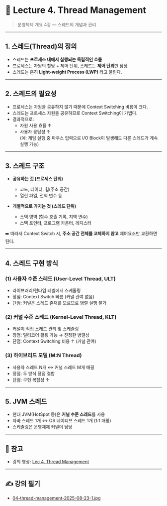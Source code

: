 # 📘 Lecture 4. Thread Management

> 운영체제 개요 4강 — 스레드의 개념과 관리  

---

## 1. 스레드(Thread)의 정의
- 스레드는 **프로세스 내에서 실행되는 독립적인 흐름**  
- 프로세스는 자원의 할당 + 제어 단위, 스레드는 **제어 단위**만 담당  
- 스레드는 흔히 **Light-weight Process (LWP)** 라고 불린다.  

---

## 2. 스레드의 필요성
- 프로세스는 자원을 공유하지 않기 때문에 Context Switching 비용이 크다.  
- 스레드는 프로세스 자원을 공유하므로 Context Switching이 가볍다.  
- 결과적으로:
  - 자원 사용 효율 ↑
  - 사용자 응답성 ↑  
  (예: 게임 실행 중 마우스 입력으로 I/O Block이 발생해도 다른 스레드가 계속 실행 가능)

---

## 3. 스레드 구조
- **공유하는 것 (프로세스 단위)**  
  - 코드, 데이터, 힙(주소 공간)  
  - 열린 파일, 전역 변수 등  

- **개별적으로 가지는 것 (스레드 단위)**  
  - 스택 영역 (함수 호출 기록, 지역 변수)  
  - 스택 포인터, 프로그램 카운터, 레지스터  

➡️ 따라서 Context Switch 시, **주소 공간 전체를 교체하지 않고** 제어요소만 교환하면 된다.

---

## 4. 스레드 구현 방식
### (1) 사용자 수준 스레드 (User-Level Thread, ULT)
- 라이브러리/런타임 레벨에서 스케줄링
- 장점: Context Switch 빠름 (커널 관여 없음)
- 단점: 커널은 스레드 존재를 모르므로 병렬 실행 불가

### (2) 커널 수준 스레드 (Kernel-Level Thread, KLT)
- 커널이 직접 스레드 관리 및 스케줄링
- 장점: 멀티코어 활용 가능 → 진정한 병렬성
- 단점: Context Switching 비용 ↑ (커널 관여)

### (3) 하이브리드 모델 (M:N Thread)
- 사용자 스레드 N개 ↔ 커널 스레드 M개 매핑
- 장점: 두 방식 장점 결합
- 단점: 구현 복잡성 ↑

---

## 5. JVM 스레드
- 현대 JVM(HotSpot 등)은 **커널 수준 스레드**를 사용  
- 자바 스레드 1개 ↔ OS 네이티브 스레드 1개 (1:1 매핑)  
- 스케줄링은 운영체제 커널이 담당  

---

## 📒 참고
- 강의 영상: [Lec 4. Thread Management](https://www.youtube.com/watch?v=EdTtGv9w2sA&list=PLBrGAFAIyf5rby7QylRc6JxU5lzQ9c4tN&index=7)

---

## ✍️ 강의 필기
- [04-thread-management-2025-08-23-1.jpg](./notes/03-process-management-2025-08-22-1.jpeg)
